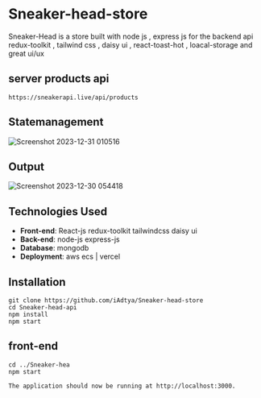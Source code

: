 # Sneaker-head-store
Sneaker-Head is a store built with node js , express js for the backend api  redux-toolkit , tailwind css , daisy ui , react-toast-hot , loacal-storage and great ui/ux

## server products api
```
https://sneakerapi.live/api/products
```

## Statemanagement
![Screenshot 2023-12-31 010516](https://github.com/iAdtya/Sneaker-head-store/assets/93979441/519fc6a3-679d-4c76-8f69-f681068d6a9a)

## Output
![Screenshot 2023-12-30 054418](https://github.com/iAdtya/Sneaker-head-store/assets/93979441/73081b37-de30-4ce9-af30-52f8ff4a36bf)

## Technologies Used
- **Front-end**: React-js redux-toolkit tailwindcss daisy ui
- **Back-end**: node-js express-js 
- **Database**: mongodb
- **Deployment**: aws ecs | vercel 

## Installation
  ```
  git clone https://github.com/iAdtya/Sneaker-head-store
  cd Sneaker-head-api
  npm install
  npm start
  ```
## front-end
  ```
  cd ../Sneaker-hea
  npm start
  ```
  ```
  The application should now be running at http://localhost:3000.
  ```

